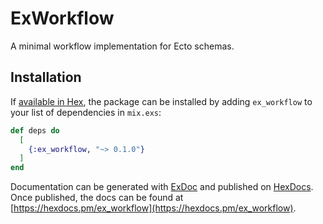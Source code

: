 # ExWorkflow

A minimal workflow implementation for Ecto schemas.

## Installation

If [available in Hex](https://hex.pm/docs/publish), the package can be installed
by adding `ex_workflow` to your list of dependencies in `mix.exs`:

```elixir
def deps do
  [
    {:ex_workflow, "~> 0.1.0"}
  ]
end
```

Documentation can be generated with [ExDoc](https://github.com/elixir-lang/ex_doc)
and published on [HexDocs](https://hexdocs.pm). Once published, the docs can
be found at [https://hexdocs.pm/ex_workflow](https://hexdocs.pm/ex_workflow).

